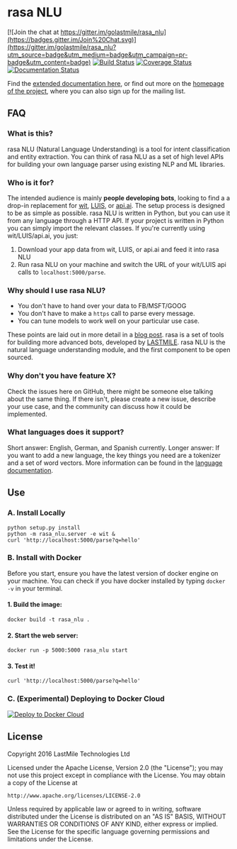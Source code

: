 # rasa NLU
[![Join the chat at https://gitter.im/golastmile/rasa_nlu](https://badges.gitter.im/Join%20Chat.svg)](https://gitter.im/golastmile/rasa_nlu?utm_source=badge&utm_medium=badge&utm_campaign=pr-badge&utm_content=badge)
[![Build Status](https://travis-ci.org/golastmile/rasa_nlu.svg?branch=master)](https://travis-ci.org/golastmile/rasa_nlu)
[![Coverage Status](https://coveralls.io/repos/github/golastmile/rasa_nlu/badge.svg?branch=master)](https://coveralls.io/github/golastmile/rasa_nlu?branch=master)
[![Documentation Status](https://readthedocs.org/projects/rasa-nlu/badge/)](https://rasa-nlu.readthedocs.io/en/latest/)

Find the [extended documentation here](http://rasa-nlu.readthedocs.io/), or find out more on the [homepage of the project](https://rasa.ai/), where you can also sign up for the mailing list.


## FAQ
### What is this?
rasa NLU (Natural Language Understanding) is a tool for intent classification and entity extraction. You can think of rasa NLU as a set of high level APIs for building your own language parser using existing NLP and ML libraries.

### Who is it for?
The intended audience is mainly __people developing bots__, looking to find a a drop-in replacement for [wit](https://wit.ai), [LUIS](https://luis.ai), or [api.ai](https://api.ai). The setup process is designed to be as simple as possible. rasa NLU is written in Python, but you can use it from any language through a HTTP API. If your project is written in Python you can simply import the relevant classes. If you're currently using wit/LUIS/api.ai, you just:

1. Download your app data from wit, LUIS, or api.ai and feed it into rasa NLU
2. Run rasa NLU on your machine and switch the URL of your wit/LUIS api calls to `localhost:5000/parse`.

### Why should I use rasa NLU?
* You don't have to hand over your data to FB/MSFT/GOOG
* You don't have to make a `https` call to parse every message.
* You can tune models to work well on your particular use case.

These points are laid out in more detail in a [blog post](https://medium.com/lastmile-conversations/do-it-yourself-nlp-for-bot-developers-2e2da2817f3d). rasa is a set of tools for building more advanced bots, developed by [LASTMILE](https://golastmile.com). rasa NLU is the natural language understanding module, and the first component to be open sourced. 

### Why don't you have feature X?
Check the issues here on GitHub, there might be someone else talking about the same thing. 
If there isn't, please create a new issue, describe your use case, and the community can discuss how it could be implemented.

### What languages does it support?
Short answer: English, German, and Spanish currently. 
Longer answer: If you want to add a new language, the key things you need are a tokenizer and a set of word vectors. More information can be found in the [language documentation](https://rasa-nlu.readthedocs.io/en/latest/languages.html).

## Use
### A. Install Locally
```
python setup.py install
python -m rasa_nlu.server -e wit &
curl 'http://localhost:5000/parse?q=hello'
```

### B. Install with Docker
Before you start, ensure you have the latest version of docker engine on your machine. You can check if you have docker installed by typing ```docker -v``` in your terminal.

#### 1. Build the image:
```
docker build -t rasa_nlu .
``` 

#### 2. Start the web server:
```
docker run -p 5000:5000 rasa_nlu start
```

#### 3. Test it!
```
curl 'http://localhost:5000/parse?q=hello'
```

### C. (Experimental) Deploying to Docker Cloud
[![Deploy to Docker Cloud](https://files.cloud.docker.com/images/deploy-to-dockercloud.svg)](https://cloud.docker.com/stack/deploy/)


## License
Copyright 2016 LastMile Technologies Ltd

Licensed under the Apache License, Version 2.0 (the "License");
you may not use this project except in compliance with the License.
You may obtain a copy of the License at

    http://www.apache.org/licenses/LICENSE-2.0

Unless required by applicable law or agreed to in writing, software
distributed under the License is distributed on an "AS IS" BASIS,
WITHOUT WARRANTIES OR CONDITIONS OF ANY KIND, either express or implied.
See the License for the specific language governing permissions and
limitations under the License.
